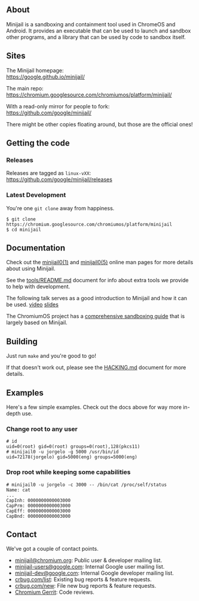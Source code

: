 ## About

Minijail is a sandboxing and containment tool used in ChromeOS and Android.
It provides an executable that can be used to launch and sandbox other programs,
and a library that can be used by code to sandbox itself.

## Sites

The Minijail homepage:<br/>
<https://google.github.io/minijail/>

The main repo:<br/>
<https://chromium.googlesource.com/chromiumos/platform/minijail/>

With a read-only mirror for people to fork:<br/>
<https://github.com/google/minijail/>

There might be other copies floating around, but those are the official ones!

## Getting the code

### Releases

Releases are tagged as `linux-vXX`:<br/>
<https://github.com/google/minijail/releases>

### Latest Development

You're one `git clone` away from happiness.

```
$ git clone https://chromium.googlesource.com/chromiumos/platform/minijail
$ cd minijail
```

## Documentation

Check out the [minijail0(1)](./minijail0.1) and [minijail0(5)](./minijail0.5)
online man pages for more details about using Minijail.

See the [tools/README.md](https://github.com/google/minijail/blob/HEAD/tools/README.md)
document for info about extra tools we provide to help with development.

The following talk serves as a good introduction to Minijail and how it can be used.
[video](https://drive.google.com/file/d/0BwPS_JpKyELWZTFBcTVsa1hhYjA/preview)
[slides](https://docs.google.com/presentation/d/e/2PACX-1vRBqpin5xR9sng6lIBPjG0XQtu-uWWgr0ds-M3zW13XpDO-bTcMERLwoHUEB9078p1yqr9L-su9n5dk/pub)

The ChromiumOS project has a
[comprehensive sandboxing guide](https://chromium.googlesource.com/chromiumos/docs/+/HEAD/sandboxing.md)
that is largely based on Minijail.

## Building

Just run `make` and you're good to go!

If that doesn't work out, please see the
[HACKING.md](https://github.com/google/minijail/blob/HEAD/HACKING.md)
document for more details.

## Examples

Here's a few simple examples.
Check out the docs above for way more in-depth use.

### Change root to any user

```
# id
uid=0(root) gid=0(root) groups=0(root),128(pkcs11)
# minijail0 -u jorgelo -g 5000 /usr/bin/id
uid=72178(jorgelo) gid=5000(eng) groups=5000(eng)
```

### Drop root while keeping some capabilities

```
# minijail0 -u jorgelo -c 3000 -- /bin/cat /proc/self/status
Name: cat
...
CapInh: 0000000000003000
CapPrm: 0000000000003000
CapEff: 0000000000003000
CapBnd: 0000000000003000
```

## Contact

We've got a couple of contact points.

* [minijail@chromium.org](https://groups.google.com/a/chromium.org/forum/#!forum/minijail):
  Public user & developer mailing list.
* [minijail-users@google.com](https://groups.google.com/a/google.com/forum/#!forum/minijail-users):
  Internal Google user mailing list.
* [minijail-dev@google.com](https://groups.google.com/a/google.com/forum/#!forum/minijail-dev):
  Internal Google developer mailing list.
* [crbug.com/list](https://crbug.com/?q=component:OS>Systems>Minijail):
  Existing bug reports & feature requests.
* [crbug.com/new](https://bugs.chromium.org/p/chromium/issues/entry?components=OS>Systems>Minijail):
  File new bug reports & feature requests.
* [Chromium Gerrit](https://chromium-review.googlesource.com/q/project:chromiumos/platform/minijail):
  Code reviews.
